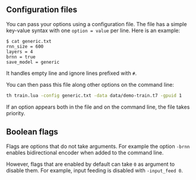 ## Configuration files

You can pass your options using a configuration file. The file has a simple key-value syntax with one `option = value` per line. Here is an example:

```text
$ cat generic.txt
rnn_size = 600
layers = 4
brnn = true
save_model = generic
```

It handles empty line and ignore lines prefixed with `#`.

You can then pass this file along other options on the command line:

```bash
th train.lua -config generic.txt -data data/demo-train.t7 -gpuid 1
```

If an option appears both in the file and on the command line, the file takes priority.

## Boolean flags

Flags are options that do not take arguments. For example the option `-brnn` enables bidirectional encoder when added to the command line.

However, flags that are enabled by default can take `0` as argument to disable them. For example, input feeding is disabled with `-input_feed 0`.
